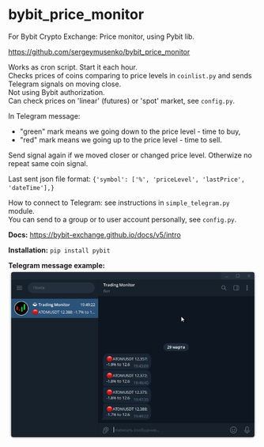 # bybit_price_monitor

For Bybit Crypto Exchange: Price monitor, using Pybit lib.

https://github.com/sergeymusenko/bybit_price_monitor

Works as cron script. Start it each hour.<br/>
Checks prices of coins comparing to price levels in `coinlist.py` and sends Telegram signals on moving close.<br/>
Not using Bybit authorization.<br/>
Can check prices on 'linear' (futures) or 'spot' market, see `config.py`.

In Telegram message:

- "green" mark means we going down to the price level - time to buy,
- "red" mark means we going up to the price level - time to sell.

Send signal again if we moved closer or changed price level. Otherwize no repeat same coin signal.

Last sent json file format: `{'symbol': ['%', 'priceLevel', 'lastPrice', 'dateTime'],}`

How to connect to Telegram: see instructions in `simple_telegram.py` module.<br/>
You can send to a group or to user account personally, see `config.py`.

**Docs:** https://bybit-exchange.github.io/docs/v5/intro

**Installation:** `pip install pybit`

**Telegram message example:<br/>**
<img src="screenshot1.png" alt="Telegram message">